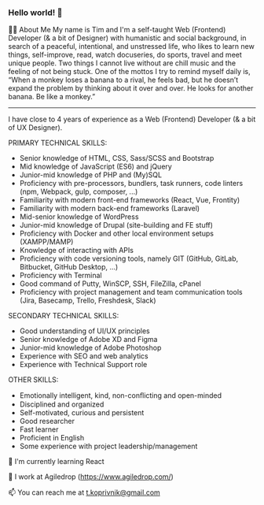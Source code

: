 <!--
**thedude23/thedude23** is a ✨ _special_ ✨ repository because its `README.md` (this file) appears on your GitHub profile.

Here are some ideas to get you started:

- 🔭 I’m currently working on ...
- 🌱 I’m currently learning ...
- 👯 I’m looking to collaborate on ...
- 🤔 I’m looking for help with ...
- 💬 Ask me about ...
- 📫 How to reach me: ...
- 😄 Pronouns: ...
- ⚡ Fun fact: ...
-->

### Hello world! 👋

🙋‍♂️ About Me
My name is Tim and I'm a self-taught Web (Frontend) Developer (& a bit of Designer) with humanistic and social background, in search of a peaceful, intentional, and unstressed life, who likes to learn new things, self-improve, read, watch docuseries, do sports, travel and meet unique people. Two things I cannot live without are chill music and the feeling of not being stuck. One of the mottos I try to remind myself daily is, “When a monkey loses a banana to a rival, he feels bad, but he doesn’t expand the problem by thinking about it over and over. He looks for another banana. Be like a monkey.”

---------------------------------------------------------------------------------------------------------

I have close to 4 years of experience as a Web (Frontend) Developer (& a bit of UX Designer).

PRIMARY TECHNICAL SKILLS:
- Senior knowledge of HTML, CSS, Sass/SCSS and Bootstrap
- Mid knowledge of JavaScript (ES6) and jQuery
- Junior-mid knowledge of PHP and (My)SQL
- Proficiency with pre-processors, bundlers, task runners, code linters (npm, Webpack, gulp, composer, ...)
- Familiarity with modern front-end frameworks (React, Vue, Frontity)
- Familiarity with modern back-end frameworks (Laravel)
- Mid-senior knowledge of WordPress
- Junior-mid knowledge of Drupal (site-building and FE stuff)
- Proficiency with Docker and other local environment setups (XAMPP/MAMP)
- Knowledge of interacting with APIs
- Proficiency with code versioning tools, namely GIT (GitHub, GitLab, Bitbucket, GitHub Desktop, …)
- Proficiency with Terminal
- Good command of Putty, WinSCP, SSH, FileZilla, cPanel
- Proficiency with project management and team communication tools (Jira, Basecamp, Trello, Freshdesk, Slack) 

SECONDARY TECHNICAL SKILLS:
- Good understanding of UI/UX principles
- Senior knowledge of Adobe XD and Figma
- Junior-mid knowledge of Adobe Photoshop
- Experience with SEO and web analytics
- Experience with Technical Support role

OTHER SKILLS:
- Emotionally intelligent, kind, non-conﬂicting and open-minded
- Disciplined and organized
- Self-motivated, curious and persistent
- Good researcher
- Fast learner
- Proficient in English
- Some experience with project leadership/management

🌱 I'm currently learning React

🏢 I work at Agiledrop (https://www.agiledrop.com/)

📫 You can reach me at t.koprivnik@gmail.com
